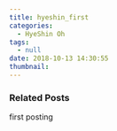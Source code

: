 ```yaml
---
title: hyeshin_first
categories:
  - HyeShin Oh
tags:
  - null
date: 2018-10-13 14:30:55
thumbnail:
---
```


### Related Posts

first posting